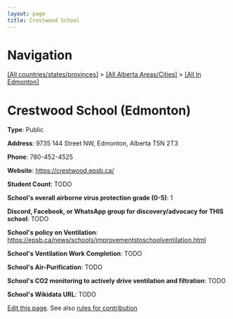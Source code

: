 ```yaml
---
layout: page
title: Crestwood School
---
```

# Navigation

[[All countries/states/provinces]](../../..) > [[All Alberta Areas/Cities]](../..) > [[All In Edmonton]](..)

# Crestwood School (Edmonton)

**Type**: Public

**Address**: 9735 144 Street NW, Edmonton, Alberta T5N 2T3

**Phone**: 780-452-4525

**Website**: <https://crestwood.epsb.ca/>

**Student Count**: TODO

**School's overall airborne virus protection grade (0-5)**: 1

**Discord, Facebook, or WhatsApp group for discovery/advocacy for THIS school**: TODO

**School's policy on Ventilation**: <https://epsb.ca/news/schools/improvementstoschoolventilation.html>

**School's Ventilation Work Completion**: TODO

**School's Air-Purification**: TODO

**School's CO2 monitoring to actively drive ventilation and filtration**: TODO

**School's Wikidata URL**: TODO


[Edit this page](https://github.com/ventilate-schools/AB/edit/main/./Edmonton/Crestwood_School.md). See also [rules for contribution](../../../contribution-rules/)